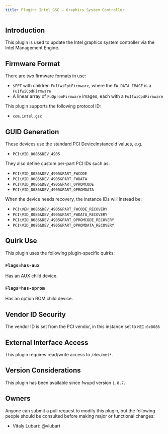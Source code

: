 ```yaml
---
title: Plugin: Intel GSC — Graphics System Controller
---
```


## Introduction

This plugin is used to update the Intel graphics system controller via the Intel Management Engine.

## Firmware Format

There are two firmware formats in use:

* `$FPT` with children `FuIfwiFptFirmware`, where the `FW_DATA_IMAGE` is a `FuIfwiCpdFirmware`
* A linear array of `FuOpromFirmware` images, each with a `FuIfwiCpdFirmware`

This plugin supports the following protocol ID:

* `com.intel.gsc`

## GUID Generation

These devices use the standard PCI DeviceInstanceId values, e.g.

* `PCI\VID_8086&DEV_4905`

They also define custom per-part PCI IDs such as:

* `PCI\VID_8086&DEV_4905&PART_FWCODE`
* `PCI\VID_8086&DEV_4905&PART_FWDATA`
* `PCI\VID_8086&DEV_4905&PART_OPROMCODE`
* `PCI\VID_8086&DEV_4905&PART_OPROMDATA`

When the device needs recovery, the instance IDs will instead be:

* `PCI\VEN_8086&DEV_4905&PART_FWCODE_RECOVERY`
* `PCI\VID_8086&DEV_4905&PART_FWDATA_RECOVERY`
* `PCI\VID_8086&DEV_4905&PART_OPROMCODE_RECOVERY`
* `PCI\VID_8086&DEV_4905&PART_OPROMDATA_RECOVERY`

## Quirk Use

This plugin uses the following plugin-specific quirks:

### `Flags=has-aux`

Has an AUX child device.

### `Flags=has-oprom`

Has an option ROM child device.

## Vendor ID Security

The vendor ID is set from the PCI vendor, in this instance set to `MEI:0x8086`

## External Interface Access

This plugin requires read/write access to `/dev/mei*`.

## Version Considerations

This plugin has been available since fwupd version `1.8.7`.

## Owners

Anyone can submit a pull request to modify this plugin, but the following people should be
consulted before making major or functional changes:

* Vitaly Lubart: @vlubart
